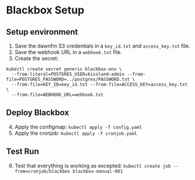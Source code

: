 # Blackbox Setup

## Setup environment

1. Save the dawnfm S3 credentials in a `key_id.txt` and `access_key.txt` file.
2. Save the webhook URL in a `webhook.txt` file.
3. Create the secret: 
```
kubectl create secret generic blackbox-env \
  --from-literal=POSTGRES_USER=kissland-admin --from-file=POSTGRES_PASSWORD=../postgres/PASSWORD.txt \
  --from-file=KEY_ID=key_id.txt --from-file=ACCESS_KEY=access_key.txt \
  --from-file=WEBHOOK_URL=webhook.txt
```

## Deploy Blackbox

4. Apply the configmap: `kubectl apply -f config.yaml`
5. Apply the cronjob: `kubectl apply -f cronjob.yaml`

## Test Run

6. Test that everything is working as excepted: `kubectl create job --from=cronjob/blackbox blackbox-manual-001`